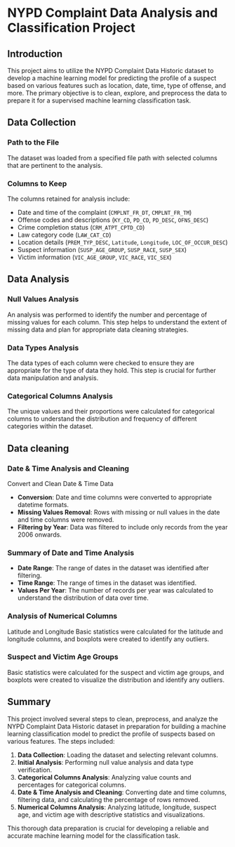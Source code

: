 # NYPD Complaint Data Analysis and Classification Project

## Introduction
This project aims to utilize the NYPD Complaint Data Historic dataset to develop a machine learning model for predicting the profile of a suspect based on various features such as location, date, time, type of offense, and more. The primary objective is to clean, explore, and preprocess the data to prepare it for a supervised machine learning classification task.

## Data Collection
### Path to the File
The dataset was loaded from a specified file path with selected columns that are pertinent to the analysis.

### Columns to Keep
The columns retained for analysis include:
- Date and time of the complaint (`CMPLNT_FR_DT`, `CMPLNT_FR_TM`)
- Offense codes and descriptions (`KY_CD`, `PD_CD`, `PD_DESC`, `OFNS_DESC`)
- Crime completion status (`CRM_ATPT_CPTD_CD`)
- Law category code (`LAW_CAT_CD`)
- Location details (`PREM_TYP_DESC`, `Latitude`, `Longitude`, `LOC_OF_OCCUR_DESC`)
- Suspect information (`SUSP_AGE_GROUP`, `SUSP_RACE`, `SUSP_SEX`)
- Victim information (`VIC_AGE_GROUP`, `VIC_RACE`, `VIC_SEX`)

## Data Analysis
### Null Values Analysis
An analysis was performed to identify the number and percentage of missing values for each column. This step helps to understand the extent of missing data and plan for appropriate data cleaning strategies.

### Data Types Analysis
The data types of each column were checked to ensure they are appropriate for the type of data they hold. This step is crucial for further data manipulation and analysis.

### Categorical Columns Analysis
The unique values and their proportions were calculated for categorical columns to understand the distribution and frequency of different categories within the dataset.

## Data cleaning

### Date & Time Analysis and Cleaning
Convert and Clean Date & Time Data
- **Conversion**: Date and time columns were converted to appropriate datetime formats.
- **Missing Values Removal**: Rows with missing or null values in the date and time columns were removed.
- **Filtering by Year**: Data was filtered to include only records from the year 2006 onwards.

### Summary of Date and Time Analysis
- **Date Range**: The range of dates in the dataset was identified after filtering.
- **Time Range**: The range of times in the dataset was identified.
- **Values Per Year**: The number of records per year was calculated to understand the distribution of data over time.

### Analysis of Numerical Columns
Latitude and Longitude
Basic statistics were calculated for the latitude and longitude columns, and boxplots were created to identify any outliers.

### Suspect and Victim Age Groups
Basic statistics were calculated for the suspect and victim age groups, and boxplots were created to visualize the distribution and identify any outliers.

## Summary
This project involved several steps to clean, preprocess, and analyze the NYPD Complaint Data Historic dataset in preparation for building a machine learning classification model to predict the profile of suspects based on various features. The steps included:

1. **Data Collection**: Loading the dataset and selecting relevant columns.
2. **Initial Analysis**: Performing null value analysis and data type verification.
3. **Categorical Columns Analysis**: Analyzing value counts and percentages for categorical columns.
4. **Date & Time Analysis and Cleaning**: Converting date and time columns, filtering data, and calculating the percentage of rows removed.
5. **Numerical Columns Analysis**: Analyzing latitude, longitude, suspect age, and victim age with descriptive statistics and visualizations.

This thorough data preparation is crucial for developing a reliable and accurate machine learning model for the classification task.
